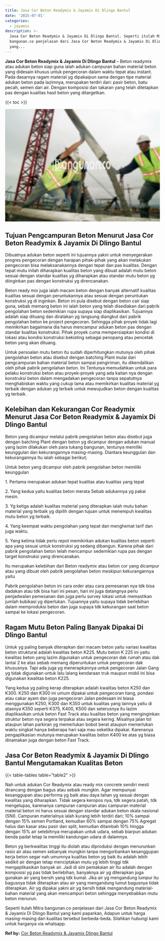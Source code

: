 ```yaml
---
title: Jasa Cor Beton Readymix & Jayamix Di Dlingo Bantul
date: '2025-07-01'
categories:
  - jayamix
description: >-
  Jasa Cor Beton Readymix & Jayamix Di Dlingo Bantul. Seperti itulah Mitra
  bangunan.co penjelasan dari Jasa Cor Beton Readymix & Jayamix Di Dlingo Bantul
  yang...
---
```


**Jasa Cor Beton Readymix & Jayamix Di Dlingo Bantul** – Beton readymix atau adukan beton siap guna ialah adukan campuran bahan material beton yang didesain khusus untuk pengecoran dalam waktu tepat atau instant. Pada dasarnya ragam material yg dipakaipun sama dengan tipe material adukan beton pada lazimnya, merupakan terdiri dari: pasir beton, batu pecah, semen dan air. Dengan komposisi dan takaran yang telah ditetapkan pas dengan kualitas hasil beton yang ditargetkan.

{{< toc >}}

![Jasa Cor Beton Readymix & Jayamix Di Dlingo Bantul](/images/jasa-cor-readymix-26.png)

## Tujuan Pengcampuran Beton Menurut Jasa Cor Beton Readymix & Jayamix Di Dlingo Bantul

Dibuatnya adukan beton seperti ini tujuannya yakni untuk menyegerakan progres pengecoran dengan harapan pihak-pihak yang akan melakukan pengecoran bisa melaksanakannya dengan tepat dan pas kualitas. Dengan tepat mutu inilah diharapkan kualitas beton yang dibuat adalah mutu beton sesuai dengan standar kualitas yg diharapkan atau standar mutu beton yg diinginkan pas dengan konstruksi yg direncanakan.

Beton ready mix juga ialah macam beton dengan banyak alternatif kualitas kualitas sesuai dengan peruntukannya atau sesuai dengan peruntukan konstruksi yg di inginkan. Beton ini pula disebut dengan beton cair siap guna, sebab memang beton ini ialah beton yang telah disediakan dari pabrik pengolahan beton sedemikian rupa supaya siap diaplikasikan. Tujuannya adalah siap dituang dan diratakan yg langsung diangkut dari pabrik pengolahan beton ke project pengecoran. Sehingga pihak proyek tidak lagi memikirkan bagaimana dia harus mencampur adukan beton pas dengan standar kualitas konstruksi. Pihak proyek cuma mempersiapkan kondisi di lokasi atau kondisi konstruksi bekisting sebagai penopang atau pencetak beton yang akan dituang.

Untuk persoalan mutu beton itu sudah diperhitungkan mutunya oleh pihak pengolahan beton atau disebut dengan batching Plant mulai dari pengcampuran bahan material beton sampai pengiriman, itu dikendalikan oleh pihak pabrik pengolahan beton. Ini Tentunya memudahkan untuk para pelaku konstruksi beton atau proyek-proyek yang ada kaitan nya dengan konstruksi beton dalam mengadakan pengecoran tanpa sepatutnya menghabiskan waktu yang cukup lama atau memikirkan kualitas material yg terbaik dengan adukan yg terbaik untuk mewujudkan beton dengan kualitas yg terbaik.

## Kelebihan dan Kekurangan Cor Readymix Menurut Jasa Cor Beton Readymix & Jayamix Di Dlingo Bantul

Beton yang dicampur melalui pabrik pengolahan beton atau disebut juga dengan batching Plant dengan beton yg dicampur dengan adukan manual yang lazim dilakukan oleh para tukang bangunan, tentunya memiliki keunggulan dan kekurangannya masing-masing. Diantara keunggulan dan kekurangannya Itu ialah sebagai berikut;

Untuk beton yang dicampur oleh pabrik pengolahan beton memiliki keunggulan

1\. Pertama merupakan adukan tepat kualitas atau kualitas yang tepat

2\. Yang kedua yaitu kualitas beton merata Sebab adukannya yg pakai mesin.

3\. Yg ketiga adalah kualitas material yang diterapkan ialah mutu bahan material yang terbaik yg dipilih dengan tujuan untuk menempuh kwalitas mutu beton yg terbaik.

4\. Yang keempat waktu pengolahan yang tepat dan menghemat tarif dan juga waktu.

5\. Yang kelima tidak perlu repot memikirkan adukan kualitas beton seperti apa yang sesuai untuk konstruksi yg sedang dibangun. Karena pihak dari pabrik pengolahan beton telah mencampur sedemikian rupa pas dengan target konstruksi yang direncanakan.

Itu merupakan kelebihan dari Beton readymix atau beton cor yang dicampur atau yang dibuat oleh pabrik pengolahan beton meskipun kekurangannya yaitu

Pabrik pengolahan beton ini cara order atau cara pemesanan nya tdk bisa dadakan atau tdk bisa hari ini pesan, hari ini juga datangnya perlu penjadwalan pemesanan dan juga perlu survey lokasi untuk memastikan jumlah kubikasi yg diperlukan. Tujuannya yaitu supaya tidak berlebihan dalam memproduksi beton dan juga supaya tdk kekurangan saat beton sampai ke lokasi pengecoran.

## Ragam Mutu Beton Paling Banyak Dipakai Di Dlingo Bantul

Untuk yg paling banyak diterapkan dari macam beton yaitu variasi kwalitas beton struktural adalah kwalitas beton K225. Mutu beton K 225 ini yaitu kwalitas beton yang lazim digunakan untuk pengecoran dak rumah atau dak lantai 2 ke atas sebab memang diperuntukan untuk pengecoran dak khususnya. Tapi ada juga yg menerapkannya untuk pengecoran Jalan Gang yg tidak digunakan untuk lalu lalang kendaraan truk maupun mobil ini bisa digunakan kwalitas beton K225.

Yang kedua yg paling kerap diterapkan adalah kwalitas beton K250 dan K300. K250 dan K300 ini umum dipakai untuk pengecoran tiang, pondasi atau cakar ayam dan juga pengecoran Jalan pedesaan ini biasa menggunakan K250, K300 dan K350 untuk kualitas yang lainnya yaitu di atasnya K350 seperti K375, K400, K500 dan seterusnya itu lazim diaplikasikan untuk beton Fast Track atau kualitas beton yang menginginkan struktur beton nya segera terpakai atau segera kering. Misalnya jalan tol ataupun lahan parkiran yg memerlukan bobot berat ataupun memerlukan waktu singkat hanya beberapa hari saja mau seketika dipakai. Karenanya pengaplikasian mutunya merupakan kwalitas beton K400 ke atas yg biasa dinamakan juga dengan beton Fast Track.

## Jasa Cor Beton Readymix & Jayamix Di Dlingo Bantul Mengutamakan Kualitas Beton

{{< table-tables table="table2" >}}

Nah untuk adukan Cor Readymix atau ready mix concrete sendiri mesti dirancang dengan bagus atau sebaik mungkin. Agar mempunyai kesanggupan atau performa yg baik atau daya tahan yg sesuai dengan kwalitas yang diharapkan. Tidak segera keropos nya, tdk segera patah, tdk mengelupas, karenanya campuran campuran atau campuran material material beton ini harus sesuai dengan standar adukan beton skala nasional (SNI). Campuran materialnya ialah kurang lebih terdiri dari; 10% sampai dengan 15% semen Portland, kemudian 60% sampai dengan 75% Agregat halus dan kasar atau pasir dan split, kemudian ditambah 10% hingga dengan 15% air selebihnya merupakan untuk udara, sebab biarpun adukan benda padat tetap Ia memiliki kandungan udara di dalamnya.

Beton yg berkwalitas tinggi itu diolah atau diproduksi dengan menurunkan rasio air atau semen sebanyak mungkin tanpa mengorbankan kesanggupan kerja beton segar nah umumnya kualitas beton yg baik itu adalah lebih sedikit air dengan tetap menciptakan mutu yg lebih tinggi tdk mengaplikasikan banyak air. Jadi di sini pemakaian air Itu adalah dengan komposisi yg pas tidak berlebihan, banyaknya air yg diterapkan juga gunakan air yang bersih yang tdk kumal. Jika air yg mengandung lumpur itu bagusnya tidak diterapkan atau air yang mengandung lumut bagusnya tidak diterapkan. Air yg dipakai yakni air yg bersih tidak mengandung material-bahan material yang akan mencampuri beton sehingga menyebabkan mutu beton menurun.

Seperti itulah Mitra bangunan.co penjelasan dari Jasa Cor Beton Readymix & Jayamix Di Dlingo Bantul yang kami paparkan, Adapun untuk harga masing-masing dari kualitas tersebut berbeda-beda. Silahkan hubungi kami untuk harganya via whatsapp.

**Ref by:** [Cor Beton Readymix & Jayamix Dlingo Bantul](https://id.wikipedia.org/wiki/Cor)
